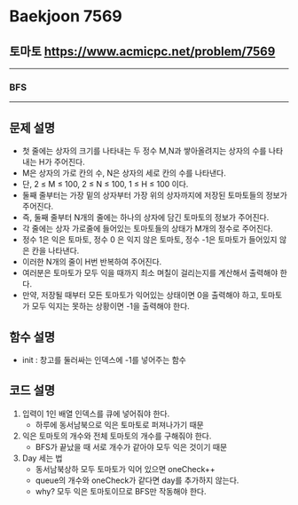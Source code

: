 Baekjoon 7569
=============
토마토  <https://www.acmicpc.net/problem/7569>
---------------
- - -
### BFS
- - -
## 문제 설명
- 첫 줄에는 상자의 크기를 나타내는 두 정수 M,N과 쌓아올려지는 상자의 수를 나타내는 H가 주어진다. 
- M은 상자의 가로 칸의 수, N은 상자의 세로 칸의 수를 나타낸다. 
- 단, 2 ≤ M ≤ 100, 2 ≤ N ≤ 100, 1 ≤ H ≤ 100 이다. 
- 둘째 줄부터는 가장 밑의 상자부터 가장 위의 상자까지에 저장된 토마토들의 정보가 주어진다. 
- 즉, 둘째 줄부터 N개의 줄에는 하나의 상자에 담긴 토마토의 정보가 주어진다.
-  각 줄에는 상자 가로줄에 들어있는 토마토들의 상태가 M개의 정수로 주어진다.
- 정수 1은 익은 토마토, 정수 0 은 익지 않은 토마토, 정수 -1은 토마토가 들어있지 않은 칸을 나타낸다.
- 이러한 N개의 줄이 H번 반복하여 주어진다.
- 여러분은 토마토가 모두 익을 때까지 최소 며칠이 걸리는지를 계산해서 출력해야 한다.
- 만약, 저장될 때부터 모든 토마토가 익어있는 상태이면 0을 출력해야 하고, 토마토가 모두 익지는 못하는 상황이면 -1을 출력해야 한다.
## 함수 설명
- init : 창고를 둘러싸는 인덱스에 -1를 넣어주는 함수
## 코드 설명
1. 입력이 1인 배열 인덱스를 큐에 넣어줘야 한다.
    - 하루에 동서남북으로 익은 토마토로 퍼져나가기 때문
2. 익은 토마토의 개수와 전체 토마토의 개수를 구해줘야 한다.
    - BFS가 끝났을 때 서로 개수가 같아야 모두 익은 것이기 때문
3. Day 세는 법
    - 동서남북상하 모두 토마토가 익어 있으면 oneCheck++
    - queue의 개수와 oneCheck가 같다면 day를 추가하지 않는다.
    - why? 모두 익은 토마토이므로 BFS만 작동해야 한다.
